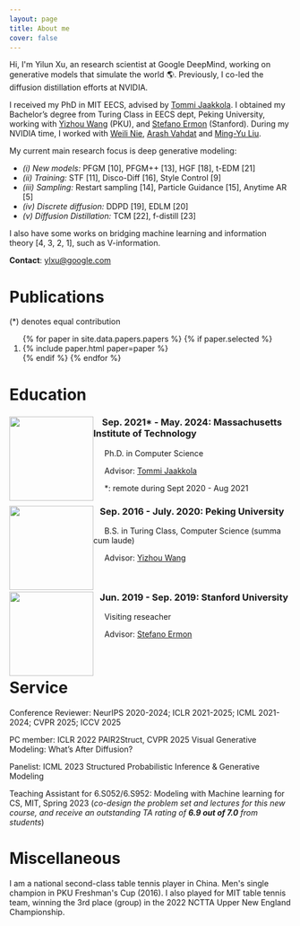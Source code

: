 ```yaml
---
layout: page
title: About me 
cover: false
---
```



Hi, I'm Yilun Xu, an research scientist at Google DeepMind, working on generative models that simulate the world &#127758;. 
Previously, I co-led the diffusion distillation efforts at NVIDIA.

I received my PhD in MIT EECS, advised by [Tommi Jaakkola](https://people.csail.mit.edu/tommi/tommi.html). I obtained my Bachelor’s degree from Turing Class in EECS dept, 
Peking University, working with [Yizhou Wang](http://cfcs.pku.edu.cn/faculty/adjunct/wangyizhou/index.htm) (PKU), and [Stefano Ermon](https://cs.stanford.edu/~ermon/) (Stanford). 
During my NVIDIA time, I worked with [Weili Nie](https://weilinie.github.io), [Arash Vahdat](http://latentspace.cc) and [Ming-Yu Liu](https://mingyuliu.net). 
 
My current main research focus is deep generative modeling: 

- *(i) New models:* PFGM [10], PFGM++ [13], HGF [18], t-EDM [21]
- *(ii) Training:* STF [11], Disco-Diff [16], Style Control [9]
- *(iii) Sampling:* Restart sampling [14], Particle Guidance [15], Anytime AR [5]
- *(iv) Discrete diffusion:* DDPD [19], EDLM [20]
- *(v) Diffusion Distillation:* TCM [22], f-distill [23]

I also have some works on bridging machine learning and information theory [4, 3, 2, 1], such as V-information.



**Contact**: ylxu@google.com

# Publications 
(*) denotes equal contribution

<ol reversed>
{% for paper in site.data.papers.papers %}
  {% if paper.selected %}
  <li>
  {% include paper.html paper=paper %}
  </li>
  {% endif %}
{% endfor %}
</ol>



# Education

<div style="clear: both;">
  <div style="float: left; margin-right 1em;">
    <img src="/assets/img/mit.png" alt="" width="150" height="150">
  </div>
  <div>
    <h3>&nbsp;&nbsp;&nbsp; Sep. 2021* - May. 2024: Massachusetts Institute of Technology</h3>
    <p>&nbsp;&nbsp;&nbsp;&nbsp;&nbsp;Ph.D. in Computer Science </p>
    <p> &nbsp;&nbsp;&nbsp;&nbsp; Advisor: <a href="https://people.csail.mit.edu/tommi/tommi.html">Tommi Jaakkola</a> </p>
    <p>      &nbsp;&nbsp;&nbsp;&nbsp; *: remote during Sept 2020 - Aug 2021</p>
  </div>
</div>

<div style="clear: both;">
  <div style="float: left; margin-right 1em;">
    <img src="/assets/img/pku.png" alt="" width="150" height="150">
  </div>
  <div>
    <h3>&nbsp;&nbsp;&nbsp;Sep. 2016 - July. 2020: Peking University</h3>
    <p>&nbsp;&nbsp;&nbsp;&nbsp;&nbsp;B.S. in Turing Class, Computer Science (summa cum laude)</p>
    <p> &nbsp;&nbsp;&nbsp;&nbsp;&nbsp;Advisor: <a href="http://cfcs.pku.edu.cn/faculty/adjunct/wangyizhou/index.htm">Yizhou Wang</a> </p>
  </div>
</div>

<div style="clear: both;">
  <div style="float: left; margin-right 1em;">
    <img src="/assets/img/stanford.png" alt="" width="150" height="150">
  </div>
  <div>
    <h3>&nbsp;&nbsp;&nbsp;Jun. 2019 - Sep. 2019: Stanford University</h3>
    <p>&nbsp;&nbsp;&nbsp;&nbsp;&nbsp;Visiting reseacher </p>
    <p> &nbsp;&nbsp;&nbsp;&nbsp;&nbsp;Advisor: <a href="https://cs.stanford.edu/~ermon/">Stefano Ermon</a> </p>
  </div>
</div>
<br/>

[//]: # (# Work Experience )

[//]: # ()
[//]: # (<div style="clear: both;">)

[//]: # (  <div style="float: left; margin-right 1em;">)

[//]: # (    <img src="/assets/img/nvidia.png" alt="" width="182" height="150">)

[//]: # (  </div>)

[//]: # (  <div>)

[//]: # (    <h3>&nbsp;&nbsp;&nbsp;July 2024 - April 2025: NVIDIA </h3>)

[//]: # (    <p>&nbsp;&nbsp;&nbsp;&nbsp;&nbsp;Research Scientist </p>)

[//]: # (    <p> &nbsp;&nbsp;&nbsp;&nbsp;&nbsp;Projects: <a href="https://karstenkreis.github.io">Karsten Kreis</a> and <a href="http://latentspace.cc">Arash Vahdat</a> </p>)

[//]: # (  </div>)

[//]: # (</div>)

[//]: # (<br/>)

[//]: # (# Talks)

[//]: # ()
[//]: # (- *On Physics-Inspired Generative Models*)

[//]: # (  - **Peking University, hosted by Prof. [Yizhou Wang]&#40;http://cfcs.pku.edu.cn/faculty/adjunct/wangyizhou/index.htm&#41;**, June 2024 [[Video &#40;CN&#41;]&#40;https://www.bilibili.com/video/BV1e6421f7kY/?spm_id_from=333.337.search-card.all.click&#41;], [[Slide]&#40;https://www.dropbox.com/scl/fi/qed49r04bejmhlws22j1j/phd_defense.pptx?rlkey=8kw9owov91qi49zjrr2ulimok&st=lfeaq85o&dl=0&#41;])

[//]: # (  )
[//]: # (  - **CUHK, hosted by Prof. [Pheng Ann Heng]&#40;https://www.cse.cuhk.edu.hk/~pheng/&#41;**, June 2024)

[//]: # ()
[//]: # (- *Generative Models & Physical Processes*)

[//]: # (  - **UCLA, hosted by Prof. [Yingnian Wu]&#40;http://www.stat.ucla.edu/~ywu/me.html&#41;**, Oct 2023 [[Slide]]&#40;https://www.dropbox.com/scl/fi/f91h30eevegprnjmu9dsa/talk.key?rlkey=g3owuav0sgfh910q38go2buk3&dl=0&#41;)

[//]: # ()
[//]: # (- *Unlocking the Potential of Physics-Inspired Generative Models*)

[//]: # (  - **[Learning on Graphs and Geometry]&#40;https://m2d2.io/talks/logg/about/&#41; seminar**. Oct, 2023 [[Video]]&#40;https://www.youtube.com/watch?v=VFXKMlcl7QA&#41;)

[//]: # (  - **Zhejiang University, hosted by Prof. Chao Xu**, Oct 2023 )

[//]: # ()
[//]: # (  - **[Peking University, CFCS]&#40;https://cfcs.pku.edu.cn/english/&#41;**, Aug 2023)

[//]: # ()
[//]: # (  - **[NVIDIA Research]&#40;https://www.nvidia.com/en-us/research/&#41;**, July 2023)

[//]: # ()
[//]: # (  - **ByteDance, AI for Science Team**, July 2023)

[//]: # ()
[//]: # (  - **[Swarma Club]&#40;https://swarma.org&#41;**, May 2023, [[Slide]&#40;https://www.dropbox.com/s/0cgacob54vw7boe/jizhi_5_13_22.pptx?dl=0&#41;]  [[Video &#40;CN&#41;]&#40;https://www.bilibili.com/video/BV17g4y1V7wY/?spm_id_from=333.337.search-card.all.click&#41;])

[//]: # ()
[//]: # (  - **[TechBeat/Jiangmen Ventures]&#40;https://www.techbeat.net&#41;**, April 2023, [[Slide]&#40;https://www.dropbox.com/s/0cgacob54vw7boe/jizhi_5_13_22.pptx?dl=0&#41;] [[Video &#40;CN&#41;]&#40;https://www.bilibili.com/video/BV1HV4y167q1/?spm_id_from=333.337.search-card.all.click&#41;])

[//]: # ()
[//]: # (  - **[MLTea Talk]&#40;https://mlxmit.mit.edu/ml-tea-talks&#41;**, MIT, April 2023, [[Slide]&#40;https://www.dropbox.com/s/0cgacob54vw7boe/jizhi_5_13_22.pptx?dl=0&#41;])

[//]: # (  - **Stanford University, hosted by Prof. [Mert Pilanci]&#40;https://web.stanford.edu/~pilanci/&#41;**, Feb 2023, [[Slide]&#40;https://www.dropbox.com/scl/fi/6p0av7cak0yp59g0zt32z/Mert_group.pptx?dl=0&rlkey=ix5smfxcio8snzbck2odpod5q&#41;])

[//]: # ()
[//]: # (- *Conditional and Controllable Generation*  )

[//]: # (  - **Guest lecturer at [6.S052/6.S952]&#40;https://www.eecs.mit.edu/academics/subject-updates/subject-updates-spring-2023/&#41;: Modeling with Machine learning for CS, MIT**, April 2023, [[Slide]&#40;https://www.dropbox.com/s/5vgzmmkc59846uu/lecture9.key?dl=0&#41;])

[//]: # ()
[//]: # (- *Poisson Flow Generative Models*)

[//]: # (  - **[AssemblyAI]&#40;https://www.assemblyai.com&#41; AI Hackathon**, Dec 2022, [[Slide]&#40;https://www.dropbox.com/scl/fi/kf4xei8mahx8uwuxdzxaj/assembly-ai.pptx?dl=0&rlkey=cjuuayvv672nk9t7vy1jgf8gc&#41;])

[//]: # ()
[//]: # (  - **Princeton University, hosted by Prof. [Mengdi Wang]&#40;https://mwang.princeton.edu&#41;**, Nov 2022, [[Slide]&#40;https://www.dropbox.com/scl/fi/wn13m59v28ts5heolr0qv/mengdi_group.pptx?dl=0&rlkey=7sxw47b6i0jdvroisg586o92s&#41;])

[//]: # ()
[//]: # (  - **[MIT NetMIT Group]&#40;http://groups.csail.mit.edu/netmit/wordpress/&#41;, hosted by Prof. [Dina Katabi]&#40;https://people.csail.mit.edu/dina/&#41;**,)

[//]: # (  Nov 2022 )

[//]: # ()
[//]: # (- *Controlling Directions Orthogonal to a Classifier*,)

[//]: # (  - **[AI TIME]&#40;http://aitime.cn/&#41;**, June 2022, [[Slide]]&#40;https://www.dropbox.com/scl/fi/txtz6pwr6xfarg3fetpzb/orthogonal_classifier_ai_times.pptx?dl=0&rlkey=n3p1nxeq8sso0jui9r3xraggh&#41;)

[//]: # (- *Anytime Sampling for Autoregressive Models via Ordered Autoencoding*)

[//]: # (  - **[AI TIME]&#40;http://aitime.cn/&#41;**, June 2021, [[Slide]&#40;https://www.dropbox.com/scl/fi/m4ulvedtz2e7stnxgydcw/anytime_paper_aitimes.pptx?dl=0&rlkey=7ls7dfcgpq3s64rgkgxarvzld&#41;])


# Service 

Conference Reviewer: NeurIPS 2020-2024; ICLR 2021-2025; ICML 2021-2024; CVPR 2025; ICCV 2025 

PC member: ICLR 2022 PAIR2Struct, CVPR 2025 Visual Generative Modeling: What’s After Diffusion?

Panelist: ICML 2023 Structured Probabilistic Inference & Generative Modeling

Teaching Assistant for 6.S052/6.S952: Modeling with Machine learning for CS, MIT, Spring 2023 (*co-design the problem set and lectures for this new course, and receive an outstanding TA rating of **6.9 out of 7.0** from students*)

# Miscellaneous

I am a national second-class table tennis player in China. Men's single champion in PKU Freshman's Cup (2016). I also played for MIT table tennis team, winning the 3rd place (group) in the 2022 NCTTA Upper New England Championship. 